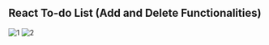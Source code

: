 ## React To-do List (Add and Delete Functionalities)

![1](https://user-images.githubusercontent.com/98590771/175607709-6c16e392-079d-4210-90b4-c328796f5fbc.png)
![2](https://user-images.githubusercontent.com/98590771/175607723-5b552f7f-8b57-4203-bc80-f8fa020a021c.png)
